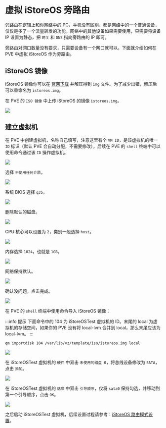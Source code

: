 # 虚拟 iStoreOS 旁路由

旁路由在逻辑上和你网络中的 PC，手机没有区别，都是网络中的一个普通设备，仅仅是多了一个流量转发的功能。网络中的其他设备如果需要使用，只需要将设备 IP 设置为静态，把 `网关` 和 `DNS` 指向旁路由的 IP 即可。

旁路由对网口数量没有要求，只需要设备有一个网口就可以。下面就介绍如何在 PVE 中虚拟 iStoreOS 作为旁路由。

## iStoreOS 镜像

iStoreOS 镜像你可以在 [官网下载](https://fw.koolcenter.com/iStoreOS/x86_64/) 并解压得到 `img` 文件。为了减少出错，解压后可以重命名为 `istoreos.img`。

在 PVE 的 `ISO 镜像` 中上传 iStoreOS 的镜像 `istoreos.img`。

![](https://img.slarker.me/wiki/8cfae25a132a4fc5833f63cecd2fc08b.webp)

## 建立虚拟机

在 PVE 中创建虚拟机，名称自己填写，注意这里有个 `VM ID`，是该虚拟机的唯一 `ID` 标识（默认 PVE 会自动分配，不需要修改），后续在 PVE 的 `shell` 终端中可以使用命令通过该 `ID` 操作虚拟机。

![](https://img.slarker.me/wiki/61df2727689e4b97827cf2c0704e78d5.webp)

选择 `不使用任何介质`。

![](https://img.slarker.me/wiki/8722403cbba247e594c78c7a8eed83ac.webp)

系统 BIOS 选择 `q35`。

![](https://img.slarker.me/wiki/2d3e73f99daf4a08b8b32d90e33cd45b.webp)

删除默认的磁盘。

![](https://img.slarker.me/wiki/fe7d94948c4548ea9c24addcadddde85.webp)

CPU 核心可以设置为 `2`，类别一般选择 `host`。

![](https://img.slarker.me/wiki/71cf2d75610245b5a1cb3f9ff07821c0.webp)

内存选择 `1024`，也就是 `1GB`。

![](https://img.slarker.me/wiki/4c022e741f3f49af8d30994fd8df51a8.webp)

网络保持默认。

![](https://img.slarker.me/wiki/a5d129dfad3a4140b028838c1d207478.webp)

确认没问题，点击完成。

![](https://img.slarker.me/wiki/573e913a30d0441ab91be4c96d003be0.webp)

在 PVE 的 `shell` 终端中使用命令导入 iStoreOS 镜像：

:::info 提示
下面命令中的 104 为 iStoreOSTest 虚拟机的 ID。末尾的 local 为虚拟机的存储空间，如果你的 PVE 没有将 local-lvm 合并到 local，那么末尾应该为 local-lvm。
:::

```sh
qm importdisk 104 /var/lib/vz/template/iso/istoreos.img local
```

![](https://img.slarker.me/wiki/f3da02dfcfc94b3daa853c29f623600d.webp)

在 iStoreOSTest 虚拟机的 `硬件` 中双击 `未使用的磁盘 0`，将总线设备修改为 `SATA`，点击 `添加`。

![](https://img.slarker.me/wiki/1c9dadf2d8d44008af3b74ce64edeb5e.webp)

在 iStoreOSTest 虚拟机的 `选项` 中双击 `引导顺序`，仅将 `sata0` 保持勾选，并移动到第一个引导顺序，点击 `OK`。

![](https://img.slarker.me/wiki/8571128ecf3e46ca8ed9252d424d1e2d.webp)

之后启动 iStoreOSTest 虚拟机，后续设置过程请参考：[iStoreOS 路由模式设置](/istoreos/route_setting.md)。